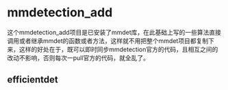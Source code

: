 # mmdetection_add

这个mmdetection_add项目是已安装了mmdet库，在此基础上写的一些算法直接调用或者继承mmdet的函数或者方法，这样就不用把整个mmdet项目都复制下来，这样的好处在于，既可以即时同步mmdetection官方的代码，且相互之间的改动不影响，否则每次一pull官方的代码，就全乱了。

## efficientdet